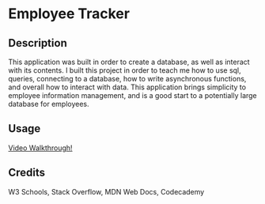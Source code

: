 # Employee Tracker

## Description

This application was built in order to create a database, as well as interact with its contents. I built this project in order to teach me how to use sql, queries, connecting to a database, how to write asynchronous functions, and overall how to interact with data. This application brings simplicity to employee information management, and is a good start to a potentially large database for employees.

## Usage

[Video Walkthrough!](https://drive.google.com/file/d/1mrhiHb738YVl2ZwlVGqWn_dksdjJC0_Z/view)

## Credits

W3 Schools, Stack Overflow, MDN Web Docs, Codecademy